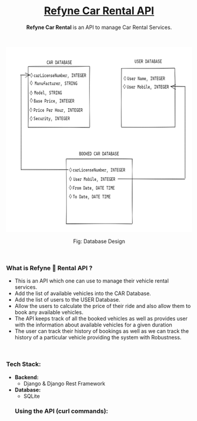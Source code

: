 <h1 align="center"><a href="https://refyne-car-rental-api.herokuapp.com/" target="_blank">Refyne Car Rental API</a></h1>
<p align="center">
  <b> Refyne Car Rental </b> is an API to manage Car Rental Services.
</p>
<br>
<p align="center">
<img src="https://github.com/divy-14/Refyne_CarRental/blob/main/DataBaseLayout.png" alt="demo Xmeme" width="800px" height="500px">
</p>
<p align="center"> Fig: Database Design</p>
<br>

<h3>What is Refyne 🚗 Rental API ?</h3>
<ul>
  <li> This is an API which one can use to manage their vehicle rental services. </li>
  <li> Add the list of available vehicles into the CAR Database. </li>
  <li> Add the list of users to the USER Database. </li>
  <li> Allow the users to calculate the price of their ride and also allow them to book any available vehicles. </li>
  <li> The API keeps track of all the booked vehicles as well as provides user with the information about available vehicles for a given duration </li>
  <li> The user can track their history of bookings as well as we can track the history of a particular vehicle providing the system with Robustness.
</ul>
<br>

<h3>Tech Stack:</h3>
<ul>
<li> <b>Backend:</b>
<ul> 
<li> Django & Django Rest Framework</li>
</ul>
</li>
<li> <b>Database:</b>
<ul> 
<li> SQLite </li>
</ul> 
</li>
  
<h3>Using the API (curl commands):</h3>
